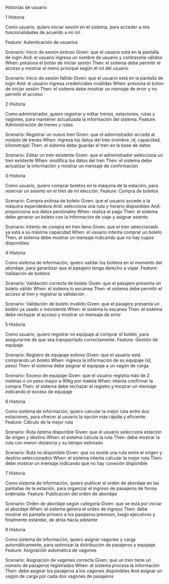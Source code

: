 Historias de usuario


1 Historia

Como usuario, quiero iniciar sesión en el sistema, para acceder a mis funcionalidades de acuerdo a mi rol.

Feature: Autenticación de usuarios

Scenario: Inicio de sesión exitoso
  Given: que el usuario está en la pantalla de login
  And: el usuario ingresa un nombre de usuario y contraseña válidos
  When: presiona el botón de iniciar sesión
  Then: el sistema debe permitir el acceso y mostrar el menú principal según el rol del usuario

Scenario: Inicio de sesión fallido
  Given: que el usuario está en la pantalla de login
  And: el usuario ingresa credenciales inválidas
  When: presiona el botón de iniciar sesión
  Then: el sistema debe mostrar un mensaje de error y no permitir el acceso

2 Historia

Como administrador, quiero registrar y editar trenes, estaciones, rutas y vagones, para mantener actualizada la información del sistema.
Feature: Administración de trenes y rutas

Scenario: Registrar un nuevo tren
  Given: que el administrador accede al módulo de trenes
  When: ingresa los datos del tren (nombre, id, capacidad, kilometraje)
  Then: el sistema debe guardar el tren en la base de datos

Scenario: Editar un tren existente
  Given: que el administrador selecciona un tren existente
  When: modifica los datos del tren
  Then:  el sistema debe actualizar la información y mostrar un mensaje de confirmación
  
3 Historia

Como usuario, quiero comprar boletos en la máquina de la estación, para reservar un asiento en el tren de mi elección.
Feature: Compra de boletos

Scenario: Compra exitosa de boleto
  Given: que el usuario accede a la máquina expendedora
  And: selecciona una ruta y horario disponibles
  And: proporciona sus datos personales
  When: realiza el pago
  Then: el sistema debe generar un boleto con la información de viaje y asignar asiento

Scenario: Intento de compra en tren lleno
  Given: que el tren seleccionado ya está a su máxima capacidad
  When: el usuario intenta comprar un boleto
  Then; el sistema debe mostrar un mensaje indicando que no hay cupos disponibles

4 Historia

Como sistema de información, quiero validar los boletos en el momento del abordaje, para garantizar que el pasajero tenga derecho a viajar.
Feature: Validación de boletos

Scenario: Validación correcta de boleto
  Given: que el pasajero presenta un boleto válido
  When: el sistema lo escanea
  Then: el sistema debe permitir el acceso al tren y registrar la validación

Scenario: Validación de boleto inválido
  Given: que el pasajero presenta un boleto ya usado o inexistente
  When: el sistema lo escanea
  Then: el sistema debe rechazar el acceso y mostrar un mensaje de error
  
5 Historia

Como usuario, quiero registrar mi equipaje al comprar el boleto, para asegurarme de que sea transportado correctamente.
Feature: Gestión de equipaje

Scenario: Registro de equipaje exitoso
  Given: que el usuario está comprando un boleto
  When: ingresa la información de su equipaje (id, peso)
  Then: el sistema debe asignar el equipaje a un vagón de carga

Scenario: Exceso de equipaje
  Given: que el usuario registra más de 2 maletas o un peso mayor a 90kg por maleta
  When: intenta confirmar la compra
  Then; el sistema debe rechazar el registro y mostrar un mensaje indicando el exceso de equipaje
  
6 Historia

Como sistema de información, quiero calcular la mejor ruta entre dos estaciones, para ofrecer al usuario la opción más rápida y eficiente.
Feature: Cálculo de la mejor ruta

Scenario: Ruta óptima disponible
  Given: que el usuario selecciona estación de origen y destino
  When: el sistema calcula la ruta
  Then: debe mostrar la ruta con menor distancia y su tiempo estimado

Scenario: Ruta no disponible
  Given: que no existe una ruta entre el origen y destino seleccionados
  When: el sistema intenta calcular la mejor ruta
  Then: debe mostrar un mensaje indicando que no hay conexión disponible
  
7 Historia

Como sistema de información, quiero publicar el orden de abordaje en las pantallas de la estación, para organizar el ingreso de pasajeros de forma ordenada.
Feature: Publicación del orden de abordaje

Scenario: Orden de abordaje según categoría
  Given: que se está por iniciar el abordaje
  When: el sistema genera el orden de ingreso
  Then: debe mostrar en pantalla primero a los pasajeros premium, luego ejecutivos y finalmente estándar, de atrás hacia adelante
  
8 Historia

Como sistema de información, quiero asignar vagones y carga automáticamente, para optimizar la distribución de pasajeros y equipaje.
Feature: Asignación automática de vagones

Scenario: Asignación de vagones correcta
  Given: que un tren tiene un número de pasajeros registrados
  When: el sistema procesa la información
  Then: debe asignar los pasajeros a los vagones disponibles
  And asignar un vagón de carga por cada dos vagones de pasajeros





